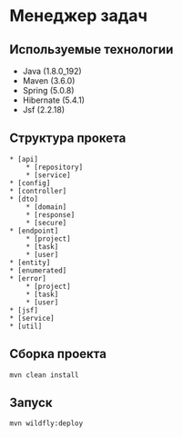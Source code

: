 # Менеджер задач

## Используемые технологии
* Java (1.8.0_192)
* Maven (3.6.0)
* Spring (5.0.8)
* Hibernate (5.4.1)
* Jsf (2.2.18)

## Структура прокета
    * [api]
        * [repository]
        * [service]
    * [config]
    * [controller]
    * [dto]
        * [domain]
        * [response]
        * [secure]
    * [endpoint]
        * [project]
        * [task]
        * [user]
    * [entity]
    * [enumerated]
    * [error]
        * [project]
        * [task]
        * [user]
    * [jsf]
    * [service]
    * [util]

## Сборка проекта
    mvn clean install

## Запуск
    mvn wildfly:deploy